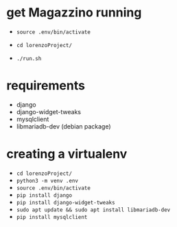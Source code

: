 # get Magazzino running

- `source .env/bin/activate`

- `cd lorenzoProject/`

- `./run.sh`

# requirements
- django
- django-widget-tweaks
- mysqlclient
- libmariadb-dev (debian package)

# creating a virtualenv
- `cd lorenzoProject/`
- `python3 -m venv .env`
- `source .env/bin/activate`
- `pip install django`
- `pip install django-widget-tweaks`
- `sudo apt update && sudo apt install libmariadb-dev`
- `pip install mysqlclient`

